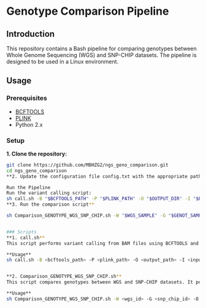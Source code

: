 # Genotype Comparison Pipeline

## Introduction

This repository contains a Bash pipeline for comparing genotypes between Whole Genome Sequencing (WGS) and SNP-CHIP datasets. The pipeline is designed to be used in a Linux environment.

## Usage

### Prerequisites

- [BCFTOOLS](https://samtools.github.io/bcftools/bcftools.html)
- [PLINK](https://www.cog-genomics.org/plink/)
- Python 2.x

### Setup

**1. Clone the repository:**

   ```bash
   git clone https://github.com/MBHZG2/ngs_geno_comparison.git
   cd ngs_geno_comparison
**2. Update the configuration file config.txt with the appropriate paths and settings**

Run the Pipeline
Run the variant calling script:
sh call.sh -B "$BCFTOOLS_PATH" -P "$PLINK_PATH" -O "$OUTPUT_DIR" -I "$BAM_PATH" -S "$WGS_SAMPLE" -R "$REF_PATH" -N "$SNP_POS_FILE"
**3. Run the comparison script** 

sh Comparison_GENOTYPE_WGS_SNP_CHIP.sh -W "$WGS_SAMPLE" -G "$GENOT_SAMPLE_ID" -O "$OUTPUT_DIR" -I "$input_genotype_tepd_file" -i "$input_WGS_tepd_file" -m "$PLINK_MAP_FILE"


### Scripts
**1. call.sh**
This script performs variant calling from BAM files using BCFTOOLS and converts the VCF file to PLINK format using PLINK.

**Usage**
sh call.sh -B <bcftools_path> -P <plink_path> -O <output_path> -I <input_bam_path> -S <sample_id> -N <snps_pos> -R <ref_path>


**2. Comparison_GENOTYPE_WGS_SNP_CHIP.sh**
This script compares genotypes between WGS and SNP-CHIP datasets. It performs several steps including checking duplicated positions, preparing a comparison file, computing the frequency of missed SNPs, and generating final tables.

**Usage**
sh Comparison_GENOTYPE_WGS_SNP_CHIP.sh -W <wgs_id> -G <snp_chip_id> -O <output_dir> -I <input_pathTPED_SNP_CHIP> -i <input_pathTPED_WGS> -m <plink_map_file>

